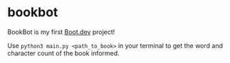 # bookbot

BookBot is my first [Boot.dev](https://www.boot.dev) project!

Use `python3 main.py <path_to_book>` in your terminal to get the word and character count of the book informed.
